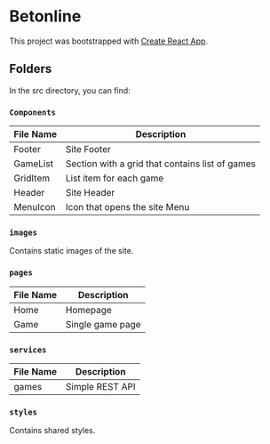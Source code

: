 # Betonline

This project was bootstrapped with [Create React App](https://github.com/facebook/create-react-app).

## Folders

In the src directory, you can find:

### `Components`

| File Name | Description                                     |
| --------- | ----------------------------------------------- |
| Footer    | Site Footer                                     |
| GameList  | Section with a grid that contains list of games |
| GridItem  | List item for each game                         |
| Header    | Site Header                                     |
| MenuIcon  | Icon that opens the site Menu                   |

### `images`

Contains static images of the site.

### `pages`

| File Name | Description      |
| --------- | ---------------- |
| Home      | Homepage         |
| Game      | Single game page |

### `services`

| File Name | Description     |
| --------- | --------------- |
| games     | Simple REST API |

### `styles`

Contains shared styles.
